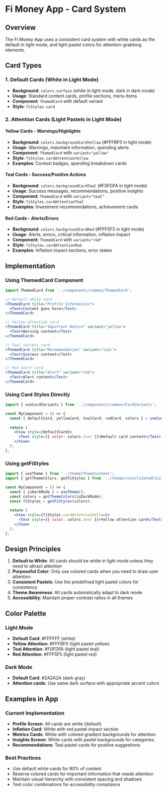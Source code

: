 # Fi Money App - Card System

## Overview
The Fi Money App uses a consistent card system with white cards as the default in light mode, and light pastel colors for attention-grabbing elements.

## Card Types

### 1. Default Cards (White in Light Mode)
- **Background**: `colors.surface` (white in light mode, dark in dark mode)
- **Usage**: Standard content cards, profile sections, menu items
- **Component**: `ThemedCard` with default variant
- **Style**: `fiStyles.card`

### 2. Attention Cards (Light Pastels in Light Mode)

#### Yellow Cards - Warnings/Highlights
- **Background**: `colors.backgroundCardYellow` (#FFFBF0 in light mode)
- **Usage**: Warnings, important information, spending alerts
- **Component**: `ThemedCard` with `variant="yellow"`
- **Style**: `fiStyles.cardAttentionYellow`
- **Examples**: Context badges, spending breakdown cards

#### Teal Cards - Success/Positive Actions
- **Background**: `colors.backgroundCardTeal` (#F0FDFA in light mode)
- **Usage**: Success messages, recommendations, positive insights
- **Component**: `ThemedCard` with `variant="teal"`
- **Style**: `fiStyles.cardAttentionTeal`
- **Examples**: Investment recommendations, achievement cards

#### Red Cards - Alerts/Errors
- **Background**: `colors.backgroundCardRed` (#FFF5F5 in light mode)
- **Usage**: Alerts, errors, critical information, inflation impact
- **Component**: `ThemedCard` with `variant="red"`
- **Style**: `fiStyles.cardAttentionRed`
- **Examples**: Inflation impact sections, error states

## Implementation

### Using ThemedCard Component
```jsx
import ThemedCard from '../components/common/ThemedCard';

// Default white card
<ThemedCard title="Profile Information">
  <Text>Content goes here</Text>
</ThemedCard>

// Yellow attention card
<ThemedCard title="Important Notice" variant="yellow">
  <Text>Warning content</Text>
</ThemedCard>

// Teal success card
<ThemedCard title="Recommendation" variant="teal">
  <Text>Success content</Text>
</ThemedCard>

// Red alert card
<ThemedCard title="Alert" variant="red">
  <Text>Alert content</Text>
</ThemedCard>
```

### Using Card Styles Directly
```jsx
import { useCardVariants } from '../components/common/CardVariants';

const MyComponent = () => {
  const { defaultCard, yellowCard, tealCard, redCard, colors } = useCardVariants();
  
  return (
    <View style={defaultCard}>
      <Text style={{ color: colors.text }}>Default card content</Text>
    </View>
  );
};
```

### Using getFiStyles
```jsx
import { useTheme } from '../theme/ThemeContext';
import { getThemeColors, getFiStyles } from '../theme/consolidatedFiColors';

const MyComponent = () => {
  const { isDarkMode } = useTheme();
  const colors = getThemeColors(isDarkMode);
  const fiStyles = getFiStyles(colors);
  
  return (
    <View style={fiStyles.cardAttentionYellow}>
      <Text style={{ color: colors.text }}>Yellow attention card</Text>
    </View>
  );
};
```

## Design Principles

1. **Default to White**: All cards should be white in light mode unless they need to attract attention
2. **Purposeful Color**: Only use colored cards when you need to draw user attention
3. **Consistent Pastels**: Use the predefined light pastel colors for consistency
4. **Theme Awareness**: All cards automatically adapt to dark mode
5. **Accessibility**: Maintain proper contrast ratios in all themes

## Color Palette

### Light Mode
- **Default Card**: #FFFFFF (white)
- **Yellow Attention**: #FFFBF0 (light pastel yellow)
- **Teal Attention**: #F0FDFA (light pastel teal)
- **Red Attention**: #FFF5F5 (light pastel red)

### Dark Mode
- **Default Card**: #2A2A2A (dark gray)
- **Attention cards**: Use same dark surface with appropriate accent colors

## Examples in App

### Current Implementation
- **Profile Screen**: All cards are white (default)
- **Inflation Card**: White with red pastel impact section
- **Metrics Cards**: White with colored gradient backgrounds for attention
- **Insights Screen**: White cards with pastel backgrounds for categories
- **Recommendations**: Teal pastel cards for positive suggestions

### Best Practices
- Use default white cards for 80% of content
- Reserve colored cards for important information that needs attention
- Maintain visual hierarchy with consistent spacing and shadows
- Test color combinations for accessibility compliance